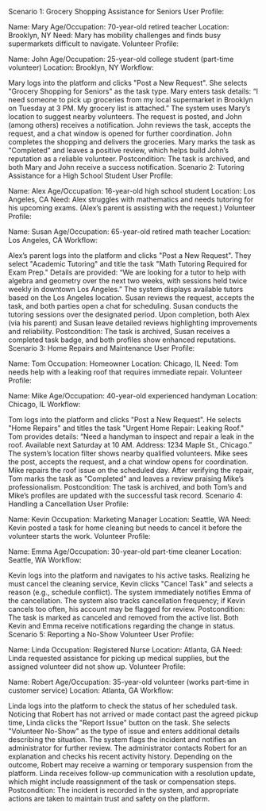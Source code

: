 Scenario 1: Grocery Shopping Assistance for Seniors
User Profile:

Name: Mary
Age/Occupation: 70-year-old retired teacher
Location: Brooklyn, NY
Need: Mary has mobility challenges and finds busy supermarkets difficult to navigate.
Volunteer Profile:

Name: John
Age/Occupation: 25-year-old college student (part-time volunteer)
Location: Brooklyn, NY
Workflow:

Mary logs into the platform and clicks "Post a New Request".
She selects "Grocery Shopping for Seniors" as the task type.
Mary enters task details: “I need someone to pick up groceries from my local supermarket in Brooklyn on Tuesday at 3 PM. My grocery list is attached.”
The system uses Mary’s location to suggest nearby volunteers.
The request is posted, and John (among others) receives a notification.
John reviews the task, accepts the request, and a chat window is opened for further coordination.
John completes the shopping and delivers the groceries.
Mary marks the task as "Completed" and leaves a positive review, which helps build John’s reputation as a reliable volunteer.
Postcondition: The task is archived, and both Mary and John receive a success notification.
Scenario 2: Tutoring Assistance for a High School Student
User Profile:

Name: Alex
Age/Occupation: 16-year-old high school student
Location: Los Angeles, CA
Need: Alex struggles with mathematics and needs tutoring for his upcoming exams. (Alex’s parent is assisting with the request.)
Volunteer Profile:

Name: Susan
Age/Occupation: 65-year-old retired math teacher
Location: Los Angeles, CA
Workflow:

Alex’s parent logs into the platform and clicks "Post a New Request".
They select "Academic Tutoring" and title the task "Math Tutoring Required for Exam Prep."
Details are provided: “We are looking for a tutor to help with algebra and geometry over the next two weeks, with sessions held twice weekly in downtown Los Angeles.”
The system displays available tutors based on the Los Angeles location.
Susan reviews the request, accepts the task, and both parties open a chat for scheduling.
Susan conducts the tutoring sessions over the designated period.
Upon completion, both Alex (via his parent) and Susan leave detailed reviews highlighting improvements and reliability.
Postcondition: The task is archived, Susan receives a completed task badge, and both profiles show enhanced reputations.
Scenario 3: Home Repairs and Maintenance
User Profile:

Name: Tom
Occupation: Homeowner
Location: Chicago, IL
Need: Tom needs help with a leaking roof that requires immediate repair.
Volunteer Profile:

Name: Mike
Age/Occupation: 40-year-old experienced handyman
Location: Chicago, IL
Workflow:

Tom logs into the platform and clicks "Post a New Request".
He selects "Home Repairs" and titles the task "Urgent Home Repair: Leaking Roof."
Tom provides details: “Need a handyman to inspect and repair a leak in the roof. Available next Saturday at 10 AM. Address: 1234 Maple St., Chicago.”
The system’s location filter shows nearby qualified volunteers.
Mike sees the post, accepts the request, and a chat window opens for coordination.
Mike repairs the roof issue on the scheduled day.
After verifying the repair, Tom marks the task as "Completed" and leaves a review praising Mike’s professionalism.
Postcondition: The task is archived, and both Tom’s and Mike’s profiles are updated with the successful task record.
Scenario 4: Handling a Cancellation
User Profile:

Name: Kevin
Occupation: Marketing Manager
Location: Seattle, WA
Need: Kevin posted a task for home cleaning but needs to cancel it before the volunteer starts the work.
Volunteer Profile:

Name: Emma
Age/Occupation: 30-year-old part-time cleaner
Location: Seattle, WA
Workflow:

Kevin logs into the platform and navigates to his active tasks.
Realizing he must cancel the cleaning service, Kevin clicks "Cancel Task" and selects a reason (e.g., schedule conflict).
The system immediately notifies Emma of the cancellation.
The system also tracks cancellation frequency; if Kevin cancels too often, his account may be flagged for review.
Postcondition: The task is marked as canceled and removed from the active list. Both Kevin and Emma receive notifications regarding the change in status.
Scenario 5: Reporting a No-Show Volunteer
User Profile:

Name: Linda
Occupation: Registered Nurse
Location: Atlanta, GA
Need: Linda requested assistance for picking up medical supplies, but the assigned volunteer did not show up.
Volunteer Profile:

Name: Robert
Age/Occupation: 35-year-old volunteer (works part-time in customer service)
Location: Atlanta, GA
Workflow:

Linda logs into the platform to check the status of her scheduled task.
Noticing that Robert has not arrived or made contact past the agreed pickup time, Linda clicks the "Report Issue" button on the task.
She selects "Volunteer No-Show" as the type of issue and enters additional details describing the situation.
The system flags the incident and notifies an administrator for further review.
The administrator contacts Robert for an explanation and checks his recent activity history.
Depending on the outcome, Robert may receive a warning or temporary suspension from the platform.
Linda receives follow-up communication with a resolution update, which might include reassignment of the task or compensation steps.
Postcondition: The incident is recorded in the system, and appropriate actions are taken to maintain trust and safety on the platform.
